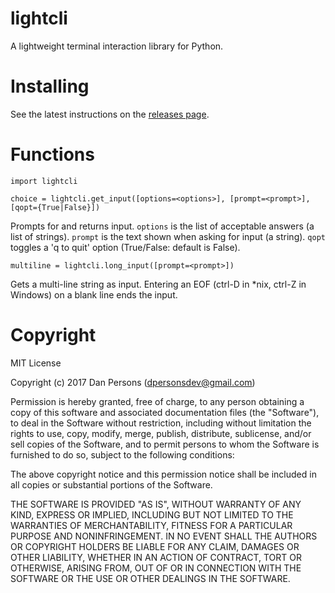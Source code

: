 # lightcli
A lightweight terminal interaction library for Python.

# Installing
See the latest instructions on the [releases page](https://github.com/dogoncouch/lightcli/releases).

# Functions
    import lightcli
    
    choice = lightcli.get_input([options=<options>], [prompt=<prompt>], [qopt={True|False}])


Prompts for and returns input. `` options `` is the list of acceptable answers (a list of strings). `` prompt `` is the text shown when asking for input (a string). `` qopt `` toggles a 'q to quit' option (True/False: default is False).

    multiline = lightcli.long_input([prompt=<prompt>])

Gets a multi-line string as input. Entering an EOF (ctrl-D in \*nix, ctrl-Z in Windows) on a blank line ends the input.

# Copyright
MIT License

Copyright (c) 2017 Dan Persons (dpersonsdev@gmail.com)

Permission is hereby granted, free of charge, to any person obtaining a copy
of this software and associated documentation files (the "Software"), to deal
in the Software without restriction, including without limitation the rights
to use, copy, modify, merge, publish, distribute, sublicense, and/or sell
copies of the Software, and to permit persons to whom the Software is
furnished to do so, subject to the following conditions:

The above copyright notice and this permission notice shall be included in all
copies or substantial portions of the Software.

THE SOFTWARE IS PROVIDED "AS IS", WITHOUT WARRANTY OF ANY KIND, EXPRESS OR
IMPLIED, INCLUDING BUT NOT LIMITED TO THE WARRANTIES OF MERCHANTABILITY,
FITNESS FOR A PARTICULAR PURPOSE AND NONINFRINGEMENT. IN NO EVENT SHALL THE
AUTHORS OR COPYRIGHT HOLDERS BE LIABLE FOR ANY CLAIM, DAMAGES OR OTHER
LIABILITY, WHETHER IN AN ACTION OF CONTRACT, TORT OR OTHERWISE, ARISING FROM,
OUT OF OR IN CONNECTION WITH THE SOFTWARE OR THE USE OR OTHER DEALINGS IN THE
SOFTWARE.

